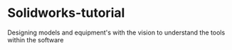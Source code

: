 # Solidworks-tutorial
Designing models and equipment's with the vision to understand the tools within the software
